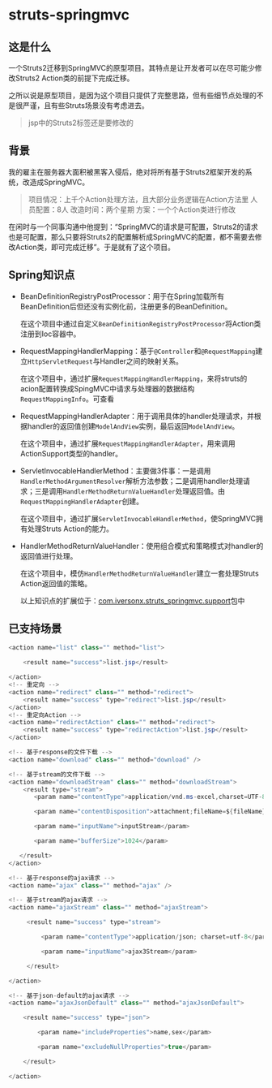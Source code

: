 # struts-springmvc

## 这是什么

一个Struts2迁移到SpringMVC的原型项目。其特点是让开发者可以在尽可能少修改Struts2 Action类的前提下完成迁移。

之所以说是原型项目，是因为这个项目只提供了完整思路，但有些细节点处理的不是很严谨，且有些Struts场景没有考虑进去。

> jsp中的Struts2标签还是要修改的

## 背景

我的雇主在服务器大面积被黑客入侵后，绝对将所有基于Struts2框架开发的系统，改造成SpringMVC。

> 项目情况：上千个Action处理方法，且大部分业务逻辑在Action方法里 
> 人员配置：8人
> 改造时间：两个星期
> 方案：一个个Action类进行修改

在闲时与一个同事沟通中他提到：“SpringMVC的请求是可配置，Struts2的请求也是可配置，那么只要将Struts2的配置解析成SpringMVC的配置，都不需要去修改Action类，即可完成迁移”。于是就有了这个项目。

## Spring知识点

- BeanDefinitionRegistryPostProcessor：用于在Spring加载所有BeanDefinition后但还没有实例化前，注册更多的BeanDefinition。
  
  在这个项目中通过自定义`BeanDefinitionRegistryPostProcessor`将Action类注册到Ioc容器中。

- RequestMappingHandlerMapping：基于`@Controller`和`@RequestMapping`建立`HttpServletRequest`与Handler之间的映射关系。
  
  在这个项目中，通过扩展`RequestMappingHandlerMapping`，来将struts的acion配置转换成SpingMVC中请求与处理器的数据结构`RequestMappingInfo`。可查看

- RequestMappingHandlerAdapter：用于调用具体的handler处理请求，并根据handler的返回值创建`ModelAndView`实例，最后返回`ModelAndView`。
  
  在这个项目中，通过扩展`RequestMappingHandlerAdapter`，用来调用ActionSupport类型的handler。

- ServletInvocableHandlerMethod：主要做3件事：一是调用`HandlerMethodArgumentResolver`解析方法参数；二是调用handler处理请求；三是调用`HandlerMethodReturnValueHandler`处理返回值。由`RequestMappingHandlerAdapter`创建。
  
  在这个项目中，通过扩展`ServletInvocableHandlerMethod`，使SpringMVC拥有处理Struts Action的能力。

- HandlerMethodReturnValueHandler：使用组合模式和策略模式对handler的返回值进行处理。
  
  在这个项目中，模仿`HandlerMethodReturnValueHandler`建立一套处理Struts   Action返回值的策略。
  
  以上知识点的扩展位于：[com.iversonx.struts_springmvc.support](./src/main/java/com/iversonx/struts_springmvc/support)包中

## 已支持场景

```java
<action name="list" class="" method="list">

    <result name="success">list.jsp</result>

</action>
<!-- 重定向 -->
<action name="redirect" class="" method="redirect">
    <result name="success" type="redirect">list.jsp</result>
</action>
<!-- 重定向Action -->
<action name="redirectAction" class="" method="redirect">
    <result name="success" type="redirectAction">list.jsp</result>
</action>

<!-- 基于response的文件下载 -->
<action name="download" class="" method="download" />

<!-- 基于stream的文件下载 -->
<action name="downloadStream" class="" method="downloadStream">
    <result type="stream">
       <param name="contentType">application/vnd.ms-excel,charset=UTF-8</param>

       <param name="contentDisposition">attachment;fileName=${fileName}</param>

       <param name="inputName">inputStream</param>

       <param name="bufferSize">1024</param>

   </result>
</action>

<!-- 基于response的ajax请求 -->
<action name="ajax" class="" method="ajax" />

<!-- 基于stream的ajax请求 -->
<action name="ajaxStream" class="" method="ajaxStream">

     <result name="success" type="stream">

         <param name="contentType">application/json; charset=utf-8</param>

         <param name="inputName">ajax3Stream</param>

     </result>

</action>

<!-- 基于json-default的ajax请求 -->
<action name="ajaxJsonDefault" class="" method="ajaxJsonDefault">

    <result name="success" type="json">

        <param name="includeProperties">name,sex</param>

        <param name="excludeNullProperties">true</param>

    </result>

</action>
```


